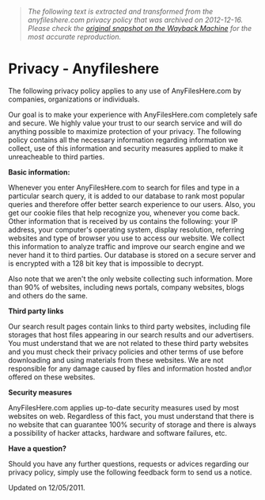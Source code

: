 > *The following text is extracted and transformed from the anyfileshere.com privacy policy that was archived on 2012-12-16. Please check the [original snapshot on the Wayback Machine](https://web.archive.org/web/20121216020759id_/http%3A//www.anyfileshere.com/service/privacy) for the most accurate reproduction.*

# Privacy - Anyfileshere

The following privacy policy applies to any use of AnyFilesHere.com by companies, organizations or individuals. 

Our goal is to make your experience with AnyFilesHere.com completely safe and secure. We highly value your trust to our search service and will do anything possible to maximize protection of your privacy. The following policy contains all the necessary information regarding information we collect, use of this information and security measures applied to make it unreacheable to third parties.

**Basic information:**

Whenever you enter AnyFilesHere.com to search for files and type in a particular search query, it is added to our database to rank most popular queries and therefore offer better search experience to our users. Also, you get our cookie files that help recognize you, whenever you come back. Other information that is received by us contains the following: your IP address, your computer's operating system, display resolution, referring websites and type of browser you use to access our website. We collect this information to analyze traffic and improve our search engine and we never hand it to third parties. Our database is stored on a secure server and is encrypted with a 128 bit key that is impossible to decrypt.

Also note that we aren't the only website collecting such information. More than 90% of websites, including news portals, company websites, blogs and others do the same.

**Third party links**

Our search result pages contain links to third party websites, including file storages that host files appearing in our search results and our advertisers. You must understand that we are not related to these third party websites and you must check their privacy policies and other terms of use before downloading and using materials from these websites. We are not responsible for any damage caused by files and information hosted and\or offered on these websites. 

**Security measures**

AnyFilesHere.com applies up-to-date security measures used by most websites on web. Regardless of this fact, you must understand that there is no website that can guarantee 100% security of storage and there is always a possibility of hacker attacks, hardware and software failures, etc.

**Have a question?**

Should you have any further questions, requests or advices regarding our privacy policy, simply use the following feedback form to send us a notice.

Updated on 12/05/2011.

